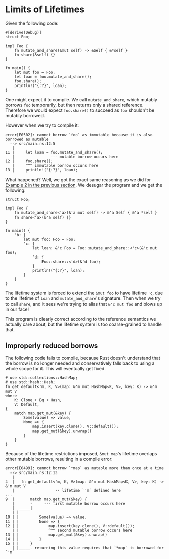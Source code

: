 # Limits of Lifetimes

Given the following code:

```rust,compile_fail
#[derive(Debug)]
struct Foo;

impl Foo {
    fn mutate_and_share(&mut self) -> &Self { &*self }
    fn share(&self) {}
}

fn main() {
    let mut foo = Foo;
    let loan = foo.mutate_and_share();
    foo.share();
    println!("{:?}", loan);
}
```

One might expect it to compile. We call `mutate_and_share`, which mutably
borrows `foo` temporarily, but then returns only a shared reference. Therefore
we would expect `foo.share()` to succeed as `foo` shouldn't be mutably borrowed.

However when we try to compile it:

```text
error[E0502]: cannot borrow `foo` as immutable because it is also borrowed as mutable
  --> src/main.rs:12:5
   |
11 |     let loan = foo.mutate_and_share();
   |                --- mutable borrow occurs here
12 |     foo.share();
   |     ^^^ immutable borrow occurs here
13 |     println!("{:?}", loan);
```

What happened? Well, we got the exact same reasoning as we did for
[Example 2 in the previous section][ex2]. We desugar the program and we get
the following:

<!-- ignore: desugared code -->
```rust,ignore
struct Foo;

impl Foo {
    fn mutate_and_share<'a>(&'a mut self) -> &'a Self { &'a *self }
    fn share<'a>(&'a self) {}
}

fn main() {
    'b: {
        let mut foo: Foo = Foo;
        'c: {
            let loan: &'c Foo = Foo::mutate_and_share::<'c>(&'c mut foo);
            'd: {
                Foo::share::<'d>(&'d foo);
            }
            println!("{:?}", loan);
        }
    }
}
```

The lifetime system is forced to extend the `&mut foo` to have lifetime `'c`,
due to the lifetime of `loan` and `mutate_and_share`'s signature. Then when we
try to call `share`, and it sees we're trying to alias that `&'c mut foo` and
blows up in our face!

This program is clearly correct according to the reference semantics we actually
care about, but the lifetime system is too coarse-grained to handle that.

## Improperly reduced borrows

The following code fails to compile, because Rust doesn't understand that the borrow
is no longer needed and conservatively falls back to using a whole scope for it.
This will eventually get fixed.

```rust,compile_fail
# use std::collections::HashMap;
# use std::hash::Hash;
fn get_default<'m, K, V>(map: &'m mut HashMap<K, V>, key: K) -> &'m mut V
where
    K: Clone + Eq + Hash,
    V: Default,
{
    match map.get_mut(&key) {
        Some(value) => value,
        None => {
            map.insert(key.clone(), V::default());
            map.get_mut(&key).unwrap()
        }
    }
}
```

Because of the lifetime restrictions imposed, `&mut map`'s lifetime
overlaps other mutable borrows, resulting in a compile error:

```text
error[E0499]: cannot borrow `*map` as mutable more than once at a time
  --> src/main.rs:12:13
   |
4  |   fn get_default<'m, K, V>(map: &'m mut HashMap<K, V>, key: K) -> &'m mut V
   |                  -- lifetime `'m` defined here
...
9  |       match map.get_mut(&key) {
   |       -     --- first mutable borrow occurs here
   |  _____|
   | |
10 | |         Some(value) => value,
11 | |         None => {
12 | |             map.insert(key.clone(), V::default());
   | |             ^^^ second mutable borrow occurs here
13 | |             map.get_mut(&key).unwrap()
14 | |         }
15 | |     }
   | |_____- returning this value requires that `*map` is borrowed for `'m`
```

[ex2]: lifetimes.html#example-aliasing-a-mutable-reference
